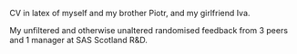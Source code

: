 CV in latex of myself and my brother Piotr, and my girlfriend Iva.

My unfiltered and otherwise unaltered randomised feedback from 3 peers and 1 manager at SAS Scotland R&D.
